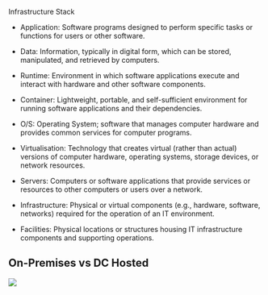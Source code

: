 Infrastructure Stack
- Application: Software programs designed to perform specific tasks or functions for users or other software.

- Data: Information, typically in digital form, which can be stored, manipulated, and retrieved by computers.

- Runtime: Environment in which software applications execute and interact with hardware and other software components.

- Container: Lightweight, portable, and self-sufficient environment for running software applications and their dependencies.

- O/S: Operating System; software that manages computer hardware and provides common services for computer programs.

- Virtualisation: Technology that creates virtual (rather than actual) versions of computer hardware, operating systems, storage devices, or network resources.

- Servers: Computers or software applications that provide services or resources to other computers or users over a network.

- Infrastructure: Physical or virtual components (e.g., hardware, software, networks) required for the operation of an IT environment.

- Facilities: Physical locations or structures housing IT infrastructure components and supporting operations.

## On-Premises vs DC Hosted 

![](Screenshot%202024-03-08%20at%208.54.55%20PM.png)

